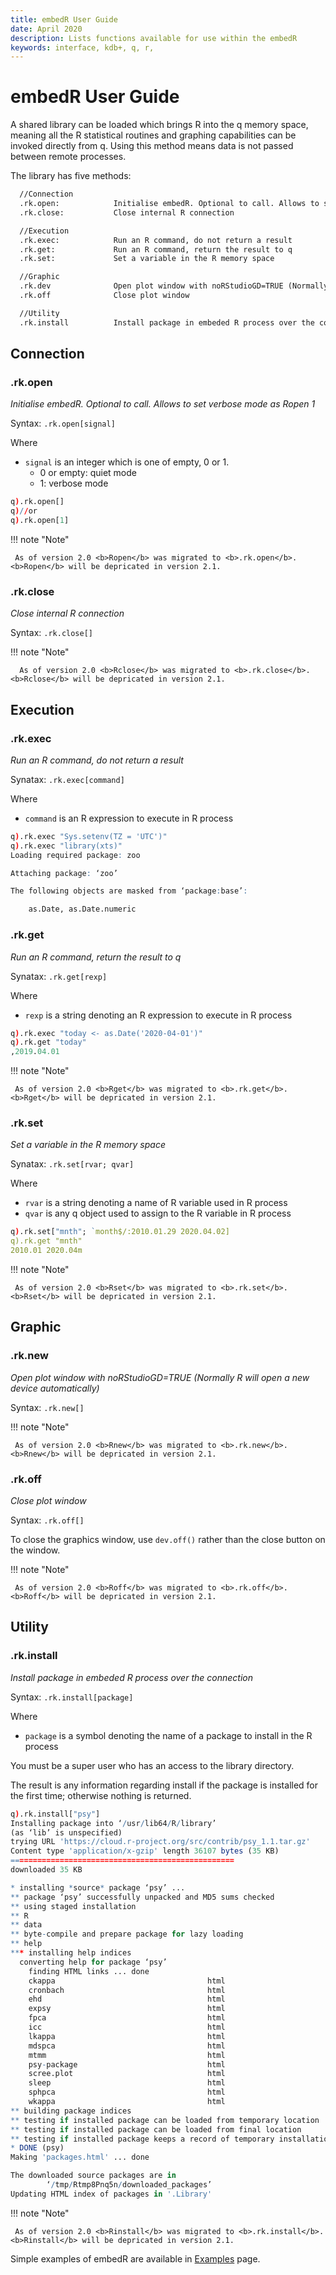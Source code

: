 ```yaml
---
title: embedR User Guide
date: April 2020
description: Lists functions available for use within the embedR
keywords: interface, kdb+, q, r, 
---
```


# embedR User Guide

A shared library can be loaded which brings R into the q memory space,
meaning all the R statistical routines and graphing capabilities can be invoked directly from q.
Using this method means data is not passed between remote processes.

The library has five methods:

```txt
  //Connection
  .rk.open:            Initialise embedR. Optional to call. Allows to set verbose mode as Ropen 1
  .rk.close:           Close internal R connection

  //Execution
  .rk.exec:            Run an R command, do not return a result
  .rk.get:             Run an R command, return the result to q
  .rk.set:             Set a variable in the R memory space

  //Graphic
  .rk.dev              Open plot window with noRStudioGD=TRUE (Normally R will open a new device automatically)
  .rk.off              Close plot window

  //Utility
  .rk.install          Install package in embeded R process over the connection

```

## Connection

### .rk.open

_Initialise embedR. Optional to call. Allows to set verbose mode as Ropen 1_

Syntax: `.rk.open[signal]`

Where

- `signal` is an integer which is one of empty, 0 or 1.
  * 0 or empty: quiet mode
  * 1: verbose mode

```q
q).rk.open[]
q)//or
q).rk.open[1]
```

!!! note "Note"

     As of version 2.0 <b>Ropen</b> was migrated to <b>.rk.open</b>. <b>Ropen</b> will be depricated in version 2.1.

### .rk.close

_Close internal R connection_

Syntax: `.rk.close[]`

!!! note "Note"

      As of version 2.0 <b>Rclose</b> was migrated to <b>.rk.close</b>. <b>Rclose</b> will be depricated in version 2.1.

## Execution

### .rk.exec

_Run an R command, do not return a result_

Synatax: `.rk.exec[command]`

Where

- `command` is an R expression to execute in R process

```q
q).rk.exec "Sys.setenv(TZ = 'UTC')"
q).rk.exec "library(xts)"
Loading required package: zoo

Attaching package: ‘zoo’

The following objects are masked from ‘package:base’:

    as.Date, as.Date.numeric
```

### .rk.get

_Run an R command, return the result to q_

Synatax: `.rk.get[rexp]`

Where

- `rexp` is a string denoting an R expression to execute in R process

```q
q).rk.exec "today <- as.Date('2020-04-01')"
q).rk.get "today"
,2019.04.01
```

!!! note "Note"

     As of version 2.0 <b>Rget</b> was migrated to <b>.rk.get</b>. <b>Rget</b> will be depricated in version 2.1.

### .rk.set

_Set a variable in the R memory space_

Synatax: `.rk.set[rvar; qvar]`

Where

- `rvar` is a string denoting a name of R variable used in R process
- `qvar` is any q object used to assign to the R variable in R process

```q
q).rk.set["mnth"; `month$/:2010.01.29 2020.04.02]
q).rk.get "mnth"
2010.01 2020.04m
```

!!! note "Note"

     As of version 2.0 <b>Rset</b> was migrated to <b>.rk.set</b>. <b>Rset</b> will be depricated in version 2.1.

## Graphic

### .rk.new

_Open plot window with noRStudioGD=TRUE (Normally R will open a new device automatically)_

Syntax: `.rk.new[]`

!!! note "Note"

     As of version 2.0 <b>Rnew</b> was migrated to <b>.rk.new</b>. <b>Rnew</b> will be depricated in version 2.1.

### .rk.off

_Close plot window_

Syntax: `.rk.off[]`

To close the graphics window, use `dev.off()` rather than the close button on the window.

!!! note "Note"

     As of version 2.0 <b>Roff</b> was migrated to <b>.rk.off</b>. <b>Roff</b> will be depricated in version 2.1.

## Utility

### .rk.install

_Install package in embeded R process over the connection_

Syntax: `.rk.install[package]`

Where

- `package` is a symbol denoting the name of a package to install in the R process

You must be a super user who has an access to the library directory.

The result is any information regarding install if the package is installed for the first time; otherwise nothing is returned.

```q
q).rk.install["psy"]
Installing package into ‘/usr/lib64/R/library’
(as ‘lib’ is unspecified)
trying URL 'https://cloud.r-project.org/src/contrib/psy_1.1.tar.gz'
Content type 'application/x-gzip' length 36107 bytes (35 KB)
==================================================
downloaded 35 KB

* installing *source* package ‘psy’ ...
** package ‘psy’ successfully unpacked and MD5 sums checked
** using staged installation
** R
** data
** byte-compile and prepare package for lazy loading
** help
*** installing help indices
  converting help for package ‘psy’
    finding HTML links ... done
    ckappa                                  html  
    cronbach                                html  
    ehd                                     html  
    expsy                                   html  
    fpca                                    html  
    icc                                     html  
    lkappa                                  html  
    mdspca                                  html  
    mtmm                                    html  
    psy-package                             html  
    scree.plot                              html  
    sleep                                   html  
    sphpca                                  html  
    wkappa                                  html  
** building package indices
** testing if installed package can be loaded from temporary location
** testing if installed package can be loaded from final location
** testing if installed package keeps a record of temporary installation path
* DONE (psy)
Making 'packages.html' ... done

The downloaded source packages are in
        ‘/tmp/Rtmp8Pnq5n/downloaded_packages’
Updating HTML index of packages in '.Library'
```

!!! note "Note"

     As of version 2.0 <b>Rinstall</b> was migrated to <b>.rk.install</b>. <b>Rinstall</b> will be depricated in version 2.1.


Simple examples of embedR are available in [Examples](examples.md) page.